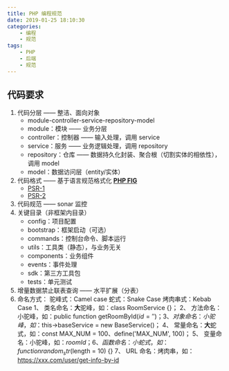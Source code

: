 ```yaml
---
title: PHP 编程规范
date: 2019-01-25 18:10:30
categories:
    - 编程
    - 规范
tags:
    - PHP
    - 后端
    - 规范
---
```


## 代码要求

1. 代码分层 —— 整洁、面向对象
   - module-controller-service-repository-model
   - module：模块 —— 业务分层
   - controller：控制器 —— 输入处理，调用 service
   - service：服务 —— 业务逻辑处理，调用 repository
   - repository：仓库 —— 数据持久化封装、聚合根（切割实体的相依性），调用 model
   - model：数据访问层（entity/实体）
2. 代码格式 —— 基于语言规范格式化
   [**PHP FIG**](https://psr.phphub.org/)
   - [PSR-1](https://laravel-china.org/topics/2078)
   - [PSR-2](https://laravel-china.org/topics/2078)
3. 代码规范 —— sonar 监控
4. 关键目录（非框架内目录）
   - config：项目配置
   - bootstrap：框架启动（可选）
   - commands：控制台命令、脚本运行
   - utils：工具类（静态），与业务无关
   - components：业务组件
   - events：事件处理
   - sdk：第三方工具包
   - tests：单元测试
5. 增量数据禁止联表查询 —— 水平扩展（分表）
6. 命名方式：
   驼峰式：Camel case
   蛇式：Snake Case
   烤肉串式：Kebab Case
   1、 类名命名：**大**驼峰，如：class RoomService {}；
   2、 方法命名：小驼峰，如：public function getRoomById($id = '') {}；
   3、 对象命名：小驼峰，如：$this->baseService = new BaseService()；
   4、 常量命名：**大**蛇式，如：const MAX_NUM = 100、define('MAX_NUM', 100)；
   5、 变量命名：小驼峰，如：$roomId；
   6、 函数命名：小蛇式，如：function random_str($length = 10) {}
   7、 URL 命名：烤肉串，如：https://xxx.com/user/get-info-by-id
